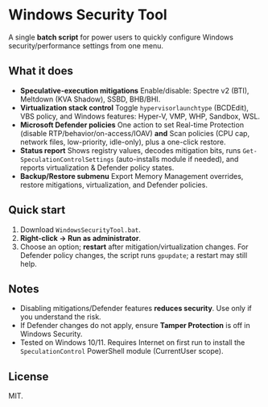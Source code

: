 # Windows Security Tool

A single **batch script** for power users to quickly configure Windows security/performance settings from one menu.

## What it does

* **Speculative-execution mitigations**
  Enable/disable: Spectre v2 (BTI), Meltdown (KVA Shadow), SSBD, BHB/BHI.
* **Virtualization stack control**
  Toggle `hypervisorlaunchtype` (BCDEdit), VBS policy, and Windows features: Hyper-V, VMP, WHP, Sandbox, WSL.
* **Microsoft Defender policies**
  One action to set Real-time Protection (disable RTP/behavior/on-access/IOAV) **and** Scan policies (CPU cap, network files, low-priority, idle-only), plus a one-click restore.
* **Status report**
  Shows registry values, decodes mitigation bits, runs `Get-SpeculationControlSettings` (auto-installs module if needed), and reports virtualization & Defender policy states.
* **Backup/Restore submenu**
  Export Memory Management overrides, restore mitigations, virtualization, and Defender policies.

## Quick start

1. Download `WindowsSecurityTool.bat`.
2. **Right-click → Run as administrator**.
3. Choose an option; **restart** after mitigation/virtualization changes.
   For Defender policy changes, the script runs `gpupdate`; a restart may still help.

## Notes

* Disabling mitigations/Defender features **reduces security**. Use only if you understand the risk.
* If Defender changes do not apply, ensure **Tamper Protection** is off in Windows Security.
* Tested on Windows 10/11. Requires Internet on first run to install the `SpeculationControl` PowerShell module (CurrentUser scope).

## License

MIT.
